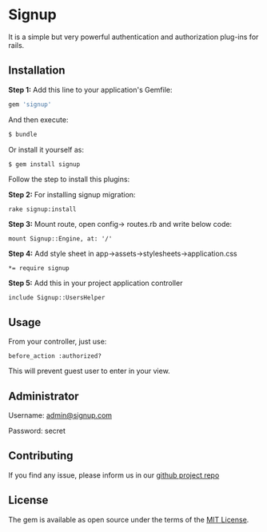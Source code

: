 # Signup
It is a simple but very powerful authentication and authorization plug-ins for rails.

## Installation
**Step 1:** Add this line to your application's Gemfile:

```ruby
gem 'signup'
```

And then execute:
```bash
$ bundle
```

Or install it yourself as:
```bash
$ gem install signup
```

Follow the step to install this plugins:

**Step 2:**
For installing signup migration:

```
rake signup:install
```

**Step 3:**
Mount route, open config-> routes.rb and write below code:

```
mount Signup::Engine, at: '/'
```
**Step 4:**
Add style sheet in app->assets->stylesheets->application.css

```
*= require signup
```

**Step 5:**
Add this in your project application controller

```
include Signup::UsersHelper
```


## Usage
From your controller, just use:

```
before_action :authorized?
```

This will prevent guest user to enter in your view.

## Administrator
Username: admin@signup.com

Password: secret

## Contributing
If you find any issue, please inform us in our [github project repo](https://github.com/bdmade/signup)

## License
The gem is available as open source under the terms of the [MIT License](http://opensource.org/licenses/MIT).
